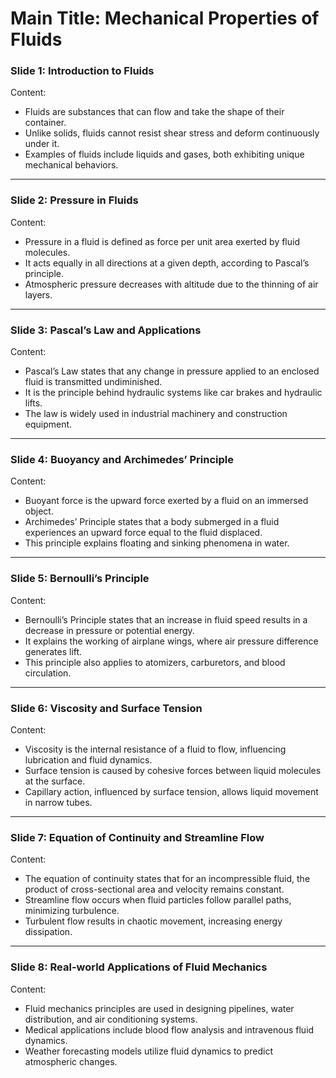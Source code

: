 # Main Title: Mechanical Properties of Fluids  

### **Slide 1: Introduction to Fluids**  
Content:  
- Fluids are substances that can flow and take the shape of their container.  
- Unlike solids, fluids cannot resist shear stress and deform continuously under it.  
- Examples of fluids include liquids and gases, both exhibiting unique mechanical behaviors.  

---

### **Slide 2: Pressure in Fluids**  
Content:  
- Pressure in a fluid is defined as force per unit area exerted by fluid molecules.  
- It acts equally in all directions at a given depth, according to Pascal’s principle.  
- Atmospheric pressure decreases with altitude due to the thinning of air layers.  

---

### **Slide 3: Pascal’s Law and Applications**  
Content:  
- Pascal’s Law states that any change in pressure applied to an enclosed fluid is transmitted undiminished.  
- It is the principle behind hydraulic systems like car brakes and hydraulic lifts.  
- The law is widely used in industrial machinery and construction equipment.  

---

### **Slide 4: Buoyancy and Archimedes’ Principle**  
Content:  
- Buoyant force is the upward force exerted by a fluid on an immersed object.  
- Archimedes’ Principle states that a body submerged in a fluid experiences an upward force equal to the fluid displaced.  
- This principle explains floating and sinking phenomena in water.  

---

### **Slide 5: Bernoulli’s Principle**  
Content:  
- Bernoulli’s Principle states that an increase in fluid speed results in a decrease in pressure or potential energy.  
- It explains the working of airplane wings, where air pressure difference generates lift.  
- This principle also applies to atomizers, carburetors, and blood circulation.  

---

### **Slide 6: Viscosity and Surface Tension**  
Content:  
- Viscosity is the internal resistance of a fluid to flow, influencing lubrication and fluid dynamics.  
- Surface tension is caused by cohesive forces between liquid molecules at the surface.  
- Capillary action, influenced by surface tension, allows liquid movement in narrow tubes.  

---

### **Slide 7: Equation of Continuity and Streamline Flow**  
Content:  
- The equation of continuity states that for an incompressible fluid, the product of cross-sectional area and velocity remains constant.  
- Streamline flow occurs when fluid particles follow parallel paths, minimizing turbulence.  
- Turbulent flow results in chaotic movement, increasing energy dissipation.  

---

### **Slide 8: Real-world Applications of Fluid Mechanics**  
Content:  
- Fluid mechanics principles are used in designing pipelines, water distribution, and air conditioning systems.  
- Medical applications include blood flow analysis and intravenous fluid dynamics.  
- Weather forecasting models utilize fluid dynamics to predict atmospheric changes.  

